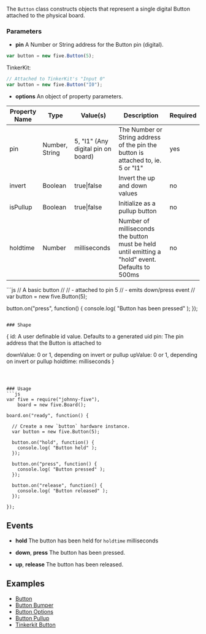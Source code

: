 The `Button` class constructs objects that represent a single digital Button attached to the physical board. 


### Parameters

- **pin** A Number or String address for the Button pin (digital).
```js
var button = new five.Button(5);
```
TinkerKit: 
```js
// Attached to TinkerKit's "Input 0"
var button = new five.Button("I0");
```


- **options** An object of property parameters.
<table>
  <thead>
    <tr>
      <th>Property Name</th>
      <th>Type</th>
      <th>Value(s)</th>
      <th>Description</th>
      <th>Required</th>
    </tr>
  </thead>
  <tbody>
    <tr>
      <td>pin</td>
      <td>Number, String</td>
      <td>5, "I1" (Any digital pin on board)</td>
      <td>The Number or String address of the pin the button is attached to, ie. 5 or "I1"</td>
      <td>yes</td>
    </tr>
    <tr>
      <td>invert</td>
      <td>Boolean</td>
      <td>true|false</td>
      <td>Invert the up and down values</td>
      <td>no</td>
    </tr>
    <tr>
      <td>isPullup</td>
      <td>Boolean</td>
      <td>true|false</td>
      <td>Initialize as a pullup button</td>
      <td>no</td>
    </tr>
    <tr>
      <td>holdtime</td>
      <td>Number</td>
      <td>milliseconds</td>
      <td>Number of milliseconds the button must be held until emitting a "hold" event. Defaults to 500ms</td>
      <td>no</td>
    </tr>    
  </tbody>
</table>
```js
// A basic button
// 
//   - attached to pin 5
//   - emits down/press event
//
var button = new five.Button(5);

button.on("press", function() {
  console.log( "Button has been pressed" );
});
```

### Shape

```
{ 
  id: A user definable id value. Defaults to a generated uid
  pin: The pin address that the Button is attached to
  
  downValue: 0 or 1, depending on invert or pullup
  upValue: 0 or 1, depending on invert or pullup
  holdtime: milliseconds
}
```



### Usage
```js
var five = require("johnny-five"), 
    board = new five.Board();

board.on("ready", function() {

  // Create a new `button` hardware instance.
  var button = new five.Button(5);

  button.on("hold", function() {
    console.log( "Button held" );
  });

  button.on("press", function() {
    console.log( "Button pressed" );
  });

  button.on("release", function() {
    console.log( "Button released" );
  });

});
```


## Events

- **hold** The button has been held for `holdtime` milliseconds

- **down**, **press** The button has been pressed.

- **up**, **release** The button has been released.


## Examples

- [Button](https://github.com/rwldrn/johnny-five/blob/master/docs/button.md)
- [Button Bumper](https://github.com/rwldrn/johnny-five/blob/master/docs/button-bumper.md)
- [Button Options](https://github.com/rwldrn/johnny-five/blob/master/docs/button-options.md)
- [Button Pullup](https://github.com/rwldrn/johnny-five/blob/master/docs/button-pullup.md)
- [Tinkerkit Button](https://github.com/rwldrn/johnny-five/blob/master/docs/tinkerkit-button.md)
